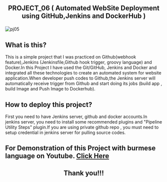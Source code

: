 ## <p align="center"> PROJECT_06 ( Automated WebSite Deployment using GitHub,Jenkins and DockerHub ) </p>

![pj05](https://user-images.githubusercontent.com/120474799/217478594-051046d6-e9d7-4ba8-b762-e39e0432c86f.png)


## What is this?
This is a simple project that I was practiced on Github(webhook feature),Jenkins (Jenkinsfile,Github hook trigger, groovy language) and  Docker.In this Project I have used the Git/GitHub, Jenkins and Docker and integrated all these technologies to create an automated system for website application.When developer push codes to Github,the Jenkins server will automatically receive trigger from Github and start doing its jobs (build app , build Image and Push Image to Dockerhub).

## How to deploy this project?
First you need to have Jenkins server, github and docker accounts.In jenkins server, you need to install some recommended plugins and "Pipeline Utility Steps" plugin.If you are using private github repo , you must need to setup credential in jenkins server for pulling source codes.


##  For Demonstration of this Project with burmese language on Youtube. <a href="YOUTUBE_LINK">Click Here</a>

## <p align="center">  Thank you!!! </p>
